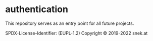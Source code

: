 # authentication

This repository serves as an entry point for all future projects.

SPDX-License-Identifier: (EUPL-1.2)
Copyright © 2019-2022 snek.at
